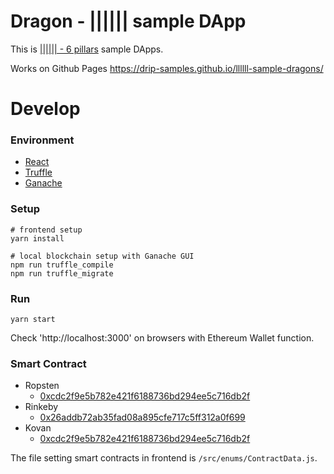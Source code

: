 # Dragon - |||||| sample DApp

This is [|||||| - 6 pillars](https://github.com/drip-oss/llllll) sample DApps.

Works on Github Pages https://drip-samples.github.io/llllll-sample-dragons/

# Develop

### Environment

- [React](https://reactjs.org/)
- [Truffle](https://truffleframework.com/truffle)
- [Ganache](https://truffleframework.com/ganache)

### Setup

```
# frontend setup
yarn install

# local blockchain setup with Ganache GUI
npm run truffle_compile
npm run truffle_migrate
```

### Run

```
yarn start
```

Check 'http://localhost:3000' on browsers with Ethereum Wallet function.

### Smart Contract

- Ropsten
  - [0xcdc2f9e5b782e421f6188736bd294ee5c716db2f](https://ropsten.etherscan.io/address/0xcdc2f9e5b782e421f6188736bd294ee5c716db2f)
- Rinkeby
  - [0x26addb72ab35fad08a895cfe717c5ff312a0f699](https://rinkeby.etherscan.io/address/0x26addb72ab35fad08a895cfe717c5ff312a0f699)
- Kovan
  - [0xcdc2f9e5b782e421f6188736bd294ee5c716db2f](https://kovan.etherscan.io/address/0xcdc2f9e5b782e421f6188736bd294ee5c716db2f)

The file setting smart contracts in frontend is `/src/enums/ContractData.js`.
